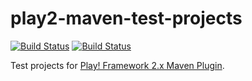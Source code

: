 # play2-maven-test-projects

[![Build Status](https://travis-ci.org/play2-maven-plugin/play2-maven-test-projects.png?branch=master)](https://travis-ci.org/play2-maven-plugin/play2-maven-test-projects)
[![Build Status](https://circleci.com/gh/play2-maven-plugin/play2-maven-test-projects/tree/master.svg?&style=shield)](https://circleci.com/gh/play2-maven-plugin/play2-maven-test-projects)

Test projects for [Play! Framework 2.x Maven Plugin](https://github.com/play2-maven-plugin/play2-maven-plugin).
